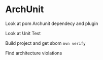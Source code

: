 # ArchUnit



Look at pom Archunit dependecy and plugin

Look at Unit Test

Build project and get sbom
    `mvn verify`

Find architecture violations

